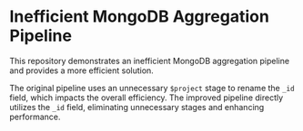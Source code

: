 # Inefficient MongoDB Aggregation Pipeline
This repository demonstrates an inefficient MongoDB aggregation pipeline and provides a more efficient solution.

The original pipeline uses an unnecessary `$project` stage to rename the `_id` field, which impacts the overall efficiency.
The improved pipeline directly utilizes the `_id` field, eliminating unnecessary stages and enhancing performance.